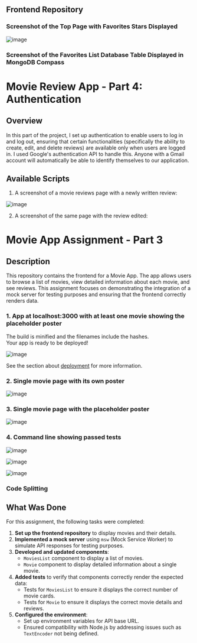  

## Frontend Repository

### Screenshot of the Top Page with Favorites Stars Displayed
![image](https://github.com/user-attachments/assets/bc461e8d-e465-4977-8772-2706e39b1a73)

### Screenshot of the Favorites List Database Table Displayed in MongoDB Compass
 
# Movie Review App - Part 4: Authentication


## Overview

In this part of the project, I set up authentication to enable users to log in and log out, ensuring that certain functionalities (specifically the ability to create, edit, and delete reviews) are available only when users are logged in. I used Google's authentication API to handle this. Anyone with a Gmail account will automatically be able to identify themselves to our application.
## Available Scripts


1. A screenshot of a movie reviews page with a newly written review:

![image](https://github.com/user-attachments/assets/5c7007bd-b536-4f92-874e-46430d03b52c)
   



2. A screenshot of the same page with the review edited:

 


# Movie App Assignment - Part 3 

## Description
This repository contains the frontend for a Movie App. The app allows users to browse a list of movies, view detailed information about each movie, and see reviews. This assignment focuses on demonstrating the integration of a mock server for testing purposes and ensuring that the frontend correctly renders data.


### 1. App at localhost:3000 with at least one movie showing the placeholder poster
The build is minified and the filenames include the hashes.\
Your app is ready to be deployed!

![image](https://github.com/user-attachments/assets/8829c8ec-9317-4dcb-8f50-d72b51b15ec4)

See the section about [deployment](https://facebook.github.io/create-react-app/docs/deployment) for more information.

### 2. Single movie page with its own poster

![image](https://github.com/user-attachments/assets/9ec8f248-eba5-4e28-b3ef-75310826ee78)



### 3. Single movie page with the placeholder poster

![image](https://github.com/user-attachments/assets/ce2ce8bb-6497-4fb5-9e4f-9ddfb0803122)



### 4. Command line showing passed tests
![image](https://github.com/user-attachments/assets/ed3a0fb0-fd3f-47aa-8d7b-925ee1456b90)

![image](https://github.com/user-attachments/assets/9dda6e7f-de14-4d0a-99fa-5ce0e6926e09)

![image](https://github.com/user-attachments/assets/e173bcd8-0030-42f2-9fd8-517b6578fc99)


### Code Splitting

## What Was Done
For this assignment, the following tasks were completed:
1. **Set up the frontend repository** to display movies and their details.
2. **Implemented a mock server** using `msw` (Mock Service Worker) to simulate API responses for testing purposes.
3. **Developed and updated components**:
   - `MoviesList` component to display a list of movies.
   - `Movie` component to display detailed information about a single movie.
4. **Added tests** to verify that components correctly render the expected data:
   - Tests for `MoviesList` to ensure it displays the correct number of movie cards.
   - Tests for `Movie` to ensure it displays the correct movie details and reviews.
5. **Configured the environment**:
   - Set up environment variables for API base URL.
   - Ensured compatibility with Node.js by addressing issues such as `TextEncoder` not being defined.

